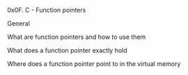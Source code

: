 0x0F. C - Function pointers

General

What are function pointers and how to use them

What does a function pointer exactly hold

Where does a function pointer point to in the virtual memory
